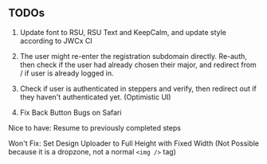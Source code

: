 ## TODOs

1.  Update font to RSU, RSU Text and KeepCalm, and update style according to JWCx CI

2.  The user might re-enter the registration subdomain directly. Re-auth, then check if the user had already chosen their major, and redirect from / if user is already logged in.

3.  Check if user is authenticated in steppers and verify, then redirect out if they haven't authenticated yet. (Optimistic UI)

4.  Fix Back Button Bugs on Safari

Nice to have: Resume to previously completed steps

Won't Fix: Set Design Uploader to Full Height with Fixed Width (Not Possible because it is a dropzone, not a normal `<img />` tag)
